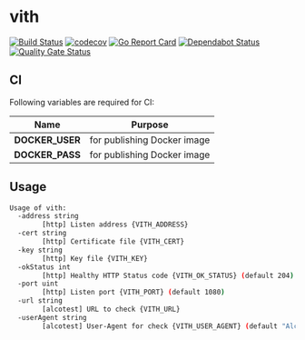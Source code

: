 # vith

[![Build Status](https://travis-ci.org/ViBiOh/vith.svg?branch=master)](https://travis-ci.org/ViBiOh/vith)
[![codecov](https://codecov.io/gh/ViBiOh/vith/branch/master/graph/badge.svg)](https://codecov.io/gh/ViBiOh/vith)
[![Go Report Card](https://goreportcard.com/badge/github.com/ViBiOh/vith)](https://goreportcard.com/report/github.com/ViBiOh/vith)
[![Dependabot Status](https://api.dependabot.com/badges/status?host=github&repo=ViBiOh/vith)](https://dependabot.com)
[![Quality Gate Status](https://sonarcloud.io/api/project_badges/measure?project=ViBiOh_vith&metric=alert_status)](https://sonarcloud.io/dashboard?id=ViBiOh_vith)

## CI

Following variables are required for CI:

| Name | Purpose |
|:--:|:--:|
| **DOCKER_USER** | for publishing Docker image |
| **DOCKER_PASS** | for publishing Docker image |

## Usage

```bash
Usage of vith:
  -address string
        [http] Listen address {VITH_ADDRESS}
  -cert string
        [http] Certificate file {VITH_CERT}
  -key string
        [http] Key file {VITH_KEY}
  -okStatus int
        [http] Healthy HTTP Status code {VITH_OK_STATUS} (default 204)
  -port uint
        [http] Listen port {VITH_PORT} (default 1080)
  -url string
        [alcotest] URL to check {VITH_URL}
  -userAgent string
        [alcotest] User-Agent for check {VITH_USER_AGENT} (default "Alcotest")
```
